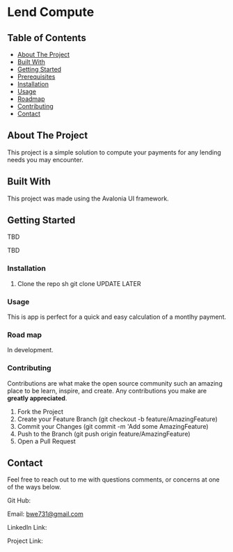 # Lend Compute

<!-- TABLE OF CONTENTS -->

## Table of Contents

- [About The Project](#about-the-project)
- [Built With](#built-with)
- [Getting Started](#getting-started)
- [Prerequisites](#prerequisites)
- [Installation](#installation)
- [Usage](#usage)
- [Roadmap](#roadmap)
- [Contributing](#contributing)
- [Contact](#contact)

<!-- ABOUT THE PROJECT -->

## About The Project

This project is a simple solution to compute your payments for any lending needs you may encounter.

<!-- Built With -->

## Built With

This project was made using the Avalonia UI framework.

<!-- GETTING STARTED -->

## Getting Started

TBD

<!-- Prerequisites -->

TBD

### Installation

1. Clone the repo
   sh
   git clone UPDATE LATER

<!-- USAGE EXAMPLES -->

### Usage

This is app is perfect for a quick and easy calculation of a montlhy payment.

<!-- ROAD MAP -->

### Road map

In development.

<!-- CONTRIBUTING -->

### Contributing

Contributions are what make the open source community such an amazing place to be learn, inspire, and create. Any contributions you make are **greatly appreciated**.

1. Fork the Project
2. Create your Feature Branch (git checkout -b feature/AmazingFeature)
3. Commit your Changes (git commit -m 'Add some AmazingFeature)
4. Push to the Branch (git push origin feature/AmazingFeature)
5. Open a Pull Request

<!-- CONTACT -->

## Contact

Feel free to reach out to me with questions comments, or concerns at one of the ways below.

Git Hub:

Email: bwe731@gmail.com

LinkedIn Link:

Project Link:

<!-- MARKDOWN LINKS & IMAGES -->
<!-- https://www.markdownguide.org/basic-syntax/#reference-style-links -->
